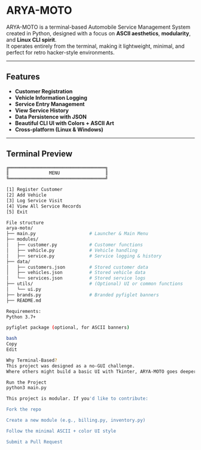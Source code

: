 # ARYA-MOTO


ARYA-MOTO is a terminal-based Automobile Service Management System created in Python, designed with a focus on **ASCII aesthetics**, **modularity**, and **Linux CLI spirit**.  
It operates entirely from the terminal, making it lightweight, minimal, and perfect for retro hacker-style environments.

---

##  Features

-  **Customer Registration**
-  **Vehicle Information Logging**
-  **Service Entry Management**
-  **View Service History**
-  **Data Persistence with JSON**
-  **Beautiful CLI UI with Colors + ASCII Art**
-  **Cross-platform (Linux & Windows)**

---

##  Terminal Preview

```bash
╔════════════════════════════════════╗
║               MENU                 ║
╚════════════════════════════════════╝

[1] Register Customer
[2] Add Vehicle
[3] Log Service Visit
[4] View All Service Records
[5] Exit

File structure
arya-moto/
├── main.py                    # Launcher & Main Menu
├── modules/
│   ├── customer.py            # Customer functions
│   ├── vehicle.py             # Vehicle handling
│   ├── service.py             # Service logging & history
├── data/
│   ├── customers.json         # Stored customer data
│   ├── vehicles.json          # Stored vehicle data
│   └── services.json          # Stored service logs
├── utils/                     # (Optional) UI or common functions
│   └── ui.py
├── brands.py                  # Branded pyfiglet banners
├── README.md

Requirements:
Python 3.7+

pyfiglet package (optional, for ASCII banners)

bash
Copy
Edit

Why Terminal-Based?
This project was designed as a no-GUI challenge.
Where others might build a basic UI with Tkinter, ARYA-MOTO goes deeper, creating a full CLI experience with the feel of an elite black-ops dashboard.

Run the Project
python3 main.py

This project is modular. If you'd like to contribute:

Fork the repo

Create a new module (e.g., billing.py, inventory.py)

Follow the minimal ASCII + color UI style

Submit a Pull Request

